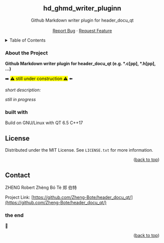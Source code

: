 <div id="top"></div>
<br />
<div align="center">
<h2 align="center">hd_ghmd_writer_pluginn</h2>

  <p align="center">
      Github Markdown writer plugin for header_docu_qt
    <br />
    <br />
    <a href="https://github.com/Zheng-Bote/hd_ghmd_writer_plugin/issues">Report Bug</a>
    ·
    <a href="https://github.com/Zheng-Bote/hd_ghmd_writer_plugin/issues">Request Feature</a>
  </p>
</div>

<!-- TABLE OF CONTENTS -->
<details>
  <summary>Table of Contents</summary>
  <ol>
    <li>
      <a href="#about-the-project">About The Project</a>
      <ul>
        <li><a href="#built-with">Built With</a></li>
      </ul>
    </li>
    <li><a href="#license">License</a></li>
    <li><a href="#contact">Contact</a></li>

  </ol>
</details>

<!-- ABOUT THE PROJECT -->

### About the Project 

**Github Markdown writer plugin for header_docu_qt (e.g. \*.c[pp], \*.h[pp], ...)**

:arrow_right: <mark>:warning: still under construction :warning:</mark> :arrow_left:

*short description:*

_still in progress_

### built with

Build on GNU/Linux with QT 6.5 C++17 


## License

Distributed under the MIT License. See `LICENSE.txt` for more information.

<p align="right">(<a href="#top">back to top</a>)</p>

<!-- CONTACT -->

## Contact

ZHENG Robert Zhèng Bó Tè 郑 伯特

Project Link: [https://github.com/Zheng-Bote/header_docu_qt/](https://github.com/Zheng-Bote/header_docu_qt/)

### the end

:vulcan_salute:

<p align="right">(<a href="#top">back to top</a>)</p>
